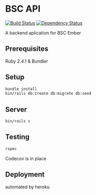 # BSC API 

[![Build Status](https://travis-ci.org/MattSkrobis/bsc-ember-backend.svg?branch=master)](https://travis-ci.org/MattSkrobis/bsc-ember-backend)
[![Dependency Status](https://gemnasium.com/badges/github.com/MattSkrobis/bsc-ember-backend.svg)](https://gemnasium.com/github.com/MattSkrobis/bsc-ember-backend)

A backend aplication for BSC Ember

## Prerequisites

Ruby 2.4.1 & Bundler 

## Setup

````bash
bundle install
bin/rails db:create db:migrate db:seed
````

## Server 

````bash
bin/rails s
````

## Testing 
```` bash
rspec
````
Codecov is in place

## Deployment 

automated by heroku 
